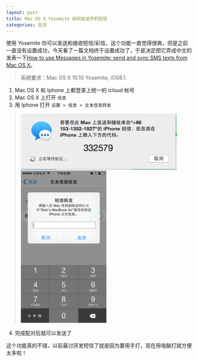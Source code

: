 ```yaml
---
layout: post
title: Mac OS X Yosemite 如何发送手机短信
categories: 生活
---
```


使用 Yosemite 你可以发送和接收短信/彩信，这个功能一直觉得很爽，但是之前一直没有设置成功，今天看了一篇文档终于设置成功了，于是决定把它弄成中文的发表一下[How to use Messages in Yosemite: send and sync SMS texts from Mac OS X](http://www.macworld.co.uk/how-to/mac/how-send-sms-texts-in-yosemite-3582821/)。

> 系统要求：Mac OS X 10.10 Yosemite, iOS8.1.

1. Mac OS X 和 Iphone 上都登录上统一的 icloud 帐号
2. Mac OS X 上打开 `信息`
3. 用 Iphone 打开 `设置 > 信息 > 文本信息转发`
> <img src="/assets/blog/75BE5402-1C6D-4BA4-8FE4-FA4C83C0B142.png" />
> <img src="/assets/blog/IMG_1170.PNG" width="50%" />
4. 完成配对后就可以发送了

这个功能真的不错，以前最讨厌发短信了就是因为要用手打，现在用电脑打就方便太多啦！